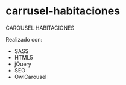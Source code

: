 # carrusel-habitaciones

CAROUSEL HABITACIONES

Realizado con: 
- SASS
- HTML5
- jQuery
- SEO
- OwlCarousel
